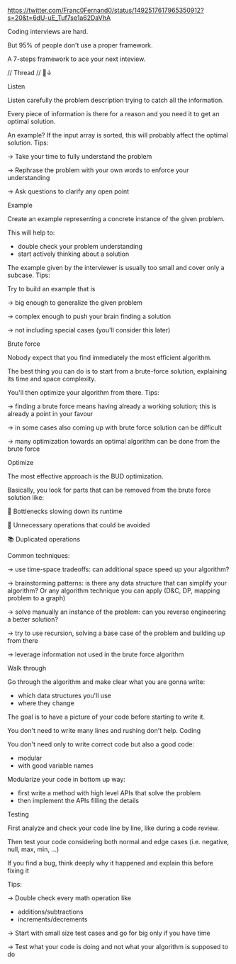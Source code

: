 https://twitter.com/Franc0Fernand0/status/1492517617965350912?s=20&t=6dU-uE_Tuf7se1a62DaVhA

Coding interviews are hard.

But 95% of people don't use a proper framework.

A 7-steps framework to ace your next inteview.

// Thread // 🧵↓

Listen

Listen carefully the problem description trying to catch all the information.

Every piece of information is there for a reason and you need it to get an optimal solution.

An example? If the input array is sorted, this will probably affect the optimal solution. Tips:

→ Take your time to fully understand the problem

→ Rephrase the problem with your own words to enforce your understanding

→ Ask questions to clarify any open point

Example

Create an example representing a concrete instance of the given problem.

This will help to:

- double check your problem understanding
- start actively thinking about a solution

The example given by the interviewer is usually too small and cover only a subcase. Tips:

Try to build an example that is

→ big enough to generalize the given problem

→ complex enough to push your brain finding a solution

→ not including special cases (you'll consider this later)

Brute force

Nobody expect that you find immediately the most efficient algorithm.

The best thing you can do is to start from a brute-force solution, explaining its time and space complexity.

You'll then optimize your algorithm from there. Tips:

→ finding a brute force means having already a working solution; this is already a point in your favour

→ in some cases also coming up with brute force solution can be difficult

→ many optimization towards an optimal algorithm can be done from the brute force

Optimize

The most effective approach is the BUD optimization.

Basically, you look for parts that can be removed from the brute force solution like:

🍼 Bottlenecks slowing down its runtime

👷 Unnecessary operations that could be avoided

📚 Duplicated operations

Common techniques:

→ use time-space tradeoffs: can additional space speed up your algorithm?

→ brainstorming patterns: is there any data structure that can simplify your algorithm? Or any algorithm technique you can apply (D&C, DP, mapping problem to a graph)

→ solve manually an instance of the problem: can you reverse engineering a better solution?

→ try to use recursion, solving a base case of the problem and building up from there

→ leverage information not used in the brute force algorithm

Walk through

Go through the algorithm and make clear what you are gonna write:

- which data structures you'll use
- where they change

The goal is to have a picture of your code before starting to write it.

You don't need to write many lines and rushing don't help. Coding

You don't need only to write correct code but also a good code:

- modular
- with good variable names

Modularize your code in bottom up way:
- first write a method with high level APIs that solve the problem
- then implement the APIs filling the details

Testing

First analyze and check your code line by line, like during a code review.

Then test your code considering both normal and edge cases (i.e. negative, null, max, min, ...)

If you find a bug, think deeply why it happened and explain this before fixing it

Tips:

→ Double check every math operation like
- additions/subtractions
- increments/decrements

→ Start with small size test cases and go for big only if you have time

→ Test what your code is doing and not what your algorithm is supposed to do
